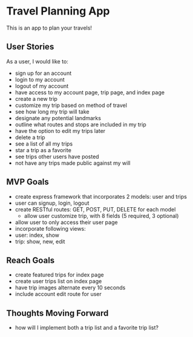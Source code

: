 # Travel Planning App
This is an app to plan your travels!

## User Stories
As a user, I would like to:
- sign up for an account
- login to my account
- logout of my account
- have access to my account page, trip page, and index page
- create a new trip
- customize my trip based on method of travel
- see how long my trip will take
- designate any potential landmarks
- outline what routes and stops are included in my trip
- have the option to edit my trips later
- delete a trip
- see a list of all my trips
- star a trip as a favorite
- see trips other users have posted
- not have any trips made public against my will

## MVP Goals
- create express framework that incorporates 2 models: user and trips
- user can signup, login, logout
- create RESTful routes: GET, POST, PUT, DELETE for each model
  - allow user customize trip, with 8 fields (5 required, 3 optional)
- allow user to only access their user page
- incorporate following views:
 - user: index, show
 - trip: show, new, edit

## Reach Goals
- create featured trips for index page
- create user trips list on index page
- have trip images alternate every 10 seconds
- include account edit route for user

## Thoughts Moving Forward
- how will I implement both a trip list and a favorite trip list?
